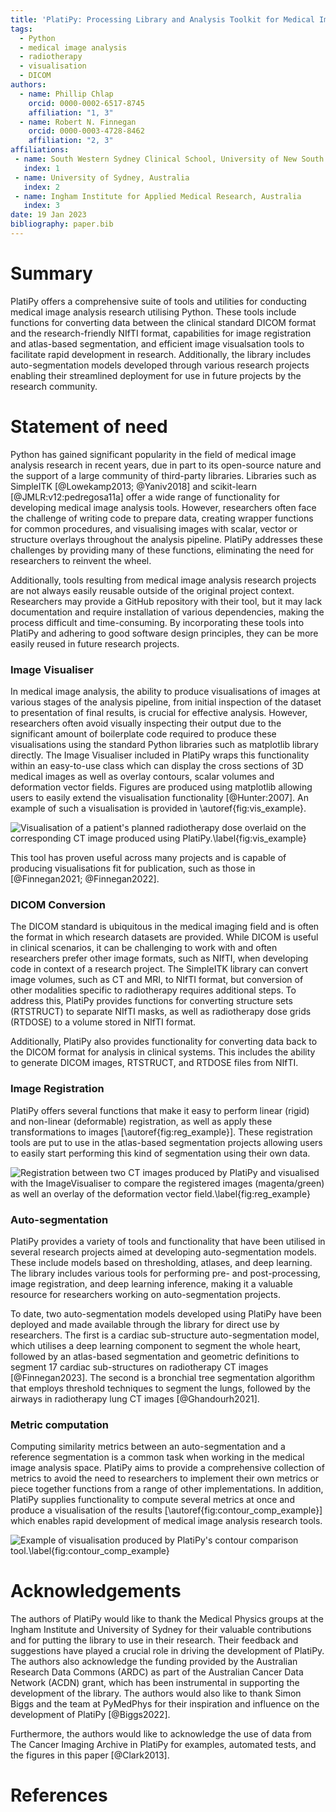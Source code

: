 ```yaml
---
title: 'PlatiPy: Processing Library and Analysis Toolkit for Medical Imaging in Python'
tags:
  - Python
  - medical image analysis
  - radiotherapy
  - visualisation
  - DICOM
authors:
  - name: Phillip Chlap
    orcid: 0000-0002-6517-8745
    affiliation: "1, 3"
  - name: Robert N. Finnegan
    orcid: 0000-0003-4728-8462
    affiliation: "2, 3"
affiliations:
 - name: South Western Sydney Clinical School, University of New South Wales, Australia
   index: 1
 - name: University of Sydney, Australia
   index: 2
 - name: Ingham Institute for Applied Medical Research, Australia
   index: 3
date: 19 Jan 2023
bibliography: paper.bib
---
```


# Summary

PlatiPy offers a comprehensive suite of tools and utilities for conducting medical image analysis research utilising Python. These tools include functions for converting data between the clinical standard DICOM format and the research-friendly NIfTI format, capabilities for image registration and atlas-based segmentation, and efficient image visualsation tools to facilitate rapid development in research. Additionally, the library includes auto-segmentation models developed through various research projects enabling their streamlined deployment for use in future projects by the research community.

# Statement of need

Python has gained significant popularity in the field of medical image analysis research in recent years, due in part to its open-source nature and the support of a large community of third-party libraries. Libraries such as SimpleITK [@Lowekamp2013; @Yaniv2018] and scikit-learn [@JMLR:v12:pedregosa11a] offer a wide range of functionality for developing medical image analysis tools. However, researchers often face the challenge of writing code to prepare data, creating wrapper functions for common procedures, and visualising images with scalar, vector or structure overlays throughout the analysis pipeline. PlatiPy addresses these challenges by providing many of these functions, eliminating the need for researchers to reinvent the wheel.

Additionally, tools resulting from medical image analysis research projects are not always easily reusable outside of the original project context. Researchers may provide a GitHub repository with their tool, but it may lack documentation and require installation of various dependencies, making the process difficult and time-consuming. By incorporating these tools into PlatiPy and adhering to good software design principles, they can be more easily reused in future research projects.

### Image Visualiser

In medical image analysis, the ability to produce visualisations of images at various stages of the analysis pipeline, from initial inspection of the dataset to presentation of final results, is crucial for effective analysis. However, researchers often avoid visually inspecting their output due to the significant amount of boilerplate code required to produce these visualisations using the standard Python libraries such as matplotlib library directly. The Image Visualiser included in PlatiPy wraps this functionality within an easy-to-use class which can display the cross sections of 3D medical images as well as overlay contours, scalar volumes and deformation vector fields. Figures are produced using matplotlib allowing users to easily extend the visualisation functionality [@Hunter:2007]. An example of such a visualisation is provided in \autoref{fig:vis_example}.

![Visualisation of a patient's planned radiotherapy dose overlaid on the corresponding CT image produced using PlatiPy.\label{fig:vis_example}](figure_1.png)

This tool has proven useful across many projects and is capable of producing visualisations fit for publication, such as those in [@Finnegan2021; @Finnegan2022].

### DICOM Conversion

The DICOM standard is ubiquitous in the medical imaging field and is often the format in which research datasets are provided. While DICOM is useful in clinical scenarios, it can be challenging to work with and often researchers prefer other image formats, such as NIfTI, when developing code in context of a research project. The SimpleITK library can convert image volumes, such as CT and MRI, to NIfTI format, but conversion of other modalities specific to radiotherapy requires additional steps. To address this, PlatiPy provides functions for converting structure sets (RTSTRUCT) to separate NIfTI masks, as well as radiotherapy dose grids (RTDOSE) to a volume stored in NIfTI format.

Additionally, PlatiPy also provides functionality for converting data back to the DICOM format for analysis in clinical systems. This includes the ability to generate DICOM images, RTSTRUCT, and RTDOSE files from NIfTI.

### Image Registration

PlatiPy offers several functions that make it easy to perform linear (rigid) and non-linear (deformable) registration, as well as apply these transformations to images [\autoref{fig:reg_example}]. These registration tools are put to use in the atlas-based segmentation projects allowing users to easily start performing this kind of segmentation using their own data.

![Registration between two CT images produced by PlatiPy and visualised with the ImageVisualiser to compare the registered images (magenta/green) as well an overlay of the deformation vector field.\label{fig:reg_example}](figure_2.png)

### Auto-segmentation

PlatiPy provides a variety of tools and functionality that have been utilised in several research projects aimed at developing auto-segmentation models. These include models based on thresholding, atlases, and deep learning. The library includes various tools for performing pre- and post-processing, image registration, and deep learning inference, making it a valuable resource for researchers working on auto-segmentation projects.

To date, two auto-segmentation models developed using PlatiPy have been deployed and made available through the library for direct use by researchers. The first is a cardiac sub-structure auto-segmentation model, which utilises a deep learning component to segment the whole heart, followed by an atlas-based segmentation and geometric definitions to segment 17 cardiac sub-structures on radiotherapy CT images [@Finnegan2023]. The second is a bronchial tree segmentation algorithm that employs threshold techniques to segment the lungs, followed by the airways in radiotherapy lung CT images [@Ghandourh2021].

### Metric computation

Computing similarity metrics between an auto-segmentation and a reference segmentation is a common task when working in the medical image analysis space. PlatiPy aims to provide a comprehensive collection of metrics to avoid the need to researchers to implement their own metrics or piece together functions from a range of other implementations. In addition, PlatiPy supplies functionality to compute several metrics at once and produce a visualisation of the results [\autoref{fig:contour_comp_example}] which enables rapid development of medical image analysis research tools.

![Example of visualisation produced by PlatiPy's contour comparison tool.\label{fig:contour_comp_example}](figure_3.png)

# Acknowledgements

The authors of PlatiPy would like to thank the Medical Physics groups at the Ingham Institute and University of Sydney for their valuable contributions and for putting the library to use in their research. Their feedback and suggestions have played a crucial role in driving the development of PlatiPy. The authors also acknowledge the funding provided by the Australian Research Data Commons (ARDC) as part of the Australian Cancer Data Network (ACDN) grant, which has been instrumental in supporting the development of the library. The authors would also like to thank Simon Biggs and the team at PyMedPhys for their inspiration and influence on the development of PlatiPy [@Biggs2022].

Furthermore, the authors would like to acknowledge the use of data from The Cancer Imaging Archive in PlatiPy for examples, automated tests, and the figures in this paper [@Clark2013].

# References
